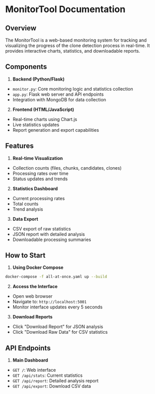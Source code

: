 # MonitorTool Documentation

## Overview
The MonitorTool is a web-based monitoring system for tracking and visualizing the progress of the clone detection process in real-time. It provides interactive charts, statistics, and downloadable reports.

## Components

1. **Backend (Python/Flask)**
- `monitor.py`: Core monitoring logic and statistics collection
- `app.py`: Flask web server and API endpoints
- Integration with MongoDB for data collection

2. **Frontend (HTML/JavaScript)**
- Real-time charts using Chart.js
- Live statistics updates
- Report generation and export capabilities

## Features

1. **Real-time Visualization**
- Collection counts (files, chunks, candidates, clones)
- Processing rates over time
- Status updates and trends

2. **Statistics Dashboard**
- Current processing rates
- Total counts
- Trend analysis

3. **Data Export**
- CSV export of raw statistics
- JSON report with detailed analysis
- Downloadable processing summaries

## How to Start

1. **Using Docker Compose**

```bash
docker-compose -f all-at-once.yaml up --build
```

2. **Access the Interface**
- Open web browser
- Navigate to: `http://localhost:5001`
- Monitor interface updates every 5 seconds

3. **Download Reports**
- Click "Download Report" for JSON analysis
- Click "Download Raw Data" for CSV statistics

## API Endpoints

1. **Main Dashboard**
- `GET /`: Web interface
- `GET /api/stats`: Current statistics
- `GET /api/report`: Detailed analysis report
- `GET /api/export`: Download CSV data
